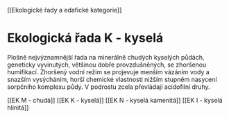 [[Ekologické řady a edafické kategorie]]

# Ekologická řada K - kyselá

Plošně nejvýznamnější řada na minerálně chudých kyselých půdách, geneticky vyvinutých, většinou dobře provzdušněných, se zhoršenou humifikací. Zhoršený vodní režim se projevuje menším vázáním vody a snazším vysýcháním, horší chemické vlastnosti nižším stupněm nasycení sorpčního komplexu půdy. V podrostu zcela převládají acidofilní druhy.

[[EK M - chudá]]
[[EK K - kyselá]]
[[EK N - kyselá kamenitá]]
[[EK I - kyselá hlinitá]]
